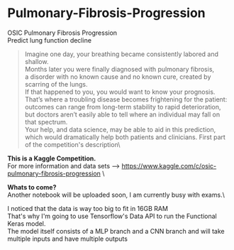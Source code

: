 # Pulmonary-Fibrosis-Progression
OSIC Pulmonary Fibrosis Progression\
Predict lung function decline

>Imagine one day, your breathing became consistently labored and shallow.\
>Months later you were finally diagnosed with pulmonary fibrosis, \
>a disorder with no known cause and no known cure, created by scarring of the lungs. \
>If that happened to you, you would want to know your prognosis. \
>That’s where a troubling disease becomes frightening for the patient: \
>outcomes can range from long-term stability to rapid deterioration, \
>but doctors aren’t easily able to tell where an individual may fall on that spectrum. \
>Your help, and data science, may be able to aid in this prediction, \
>which would dramatically help both patients and clinicians.
> First part of the competition's description\

**This is a Kaggle Competition.** \
For more information and data sets --> https://www.kaggle.com/c/osic-pulmonary-fibrosis-progression \

**Whats to come?** \
Another notebook will be uploaded soon, I am currently busy with exams.\

I noticed that the data is way too big to fit in 16GB RAM\
That's why I'm going to use Tensorflow's Data API to run the Functional Keras model. \
The model itself consists of a MLP branch and a CNN branch and will take multiple inputs and have multiple outputs
